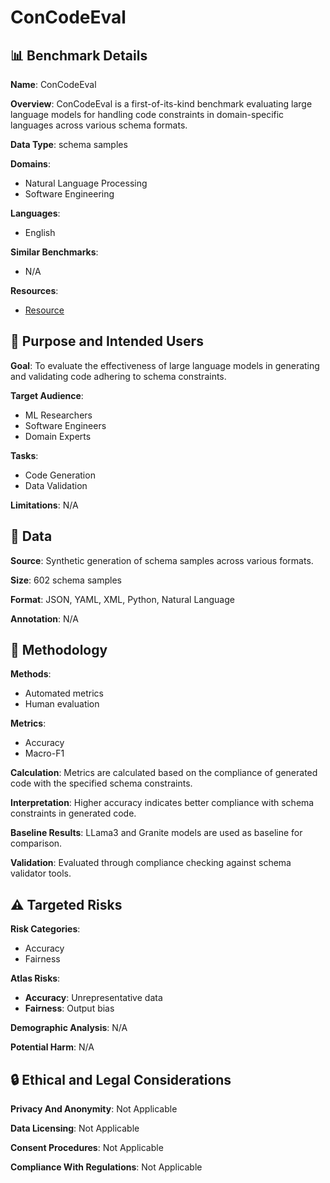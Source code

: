 # ConCodeEval

## 📊 Benchmark Details

**Name**: ConCodeEval

**Overview**: ConCodeEval is a first-of-its-kind benchmark evaluating large language models for handling code constraints in domain-specific languages across various schema formats.

**Data Type**: schema samples

**Domains**:
- Natural Language Processing
- Software Engineering

**Languages**:
- English

**Similar Benchmarks**:
- N/A

**Resources**:
- [Resource](N/A)

## 🎯 Purpose and Intended Users

**Goal**: To evaluate the effectiveness of large language models in generating and validating code adhering to schema constraints.

**Target Audience**:
- ML Researchers
- Software Engineers
- Domain Experts

**Tasks**:
- Code Generation
- Data Validation

**Limitations**: N/A

## 💾 Data

**Source**: Synthetic generation of schema samples across various formats.

**Size**: 602 schema samples

**Format**: JSON, YAML, XML, Python, Natural Language

**Annotation**: N/A

## 🔬 Methodology

**Methods**:
- Automated metrics
- Human evaluation

**Metrics**:
- Accuracy
- Macro-F1

**Calculation**: Metrics are calculated based on the compliance of generated code with the specified schema constraints.

**Interpretation**: Higher accuracy indicates better compliance with schema constraints in generated code.

**Baseline Results**: LLama3 and Granite models are used as baseline for comparison.

**Validation**: Evaluated through compliance checking against schema validator tools.

## ⚠️ Targeted Risks

**Risk Categories**:
- Accuracy
- Fairness

**Atlas Risks**:
- **Accuracy**: Unrepresentative data
- **Fairness**: Output bias

**Demographic Analysis**: N/A

**Potential Harm**: N/A

## 🔒 Ethical and Legal Considerations

**Privacy And Anonymity**: Not Applicable

**Data Licensing**: Not Applicable

**Consent Procedures**: Not Applicable

**Compliance With Regulations**: Not Applicable
